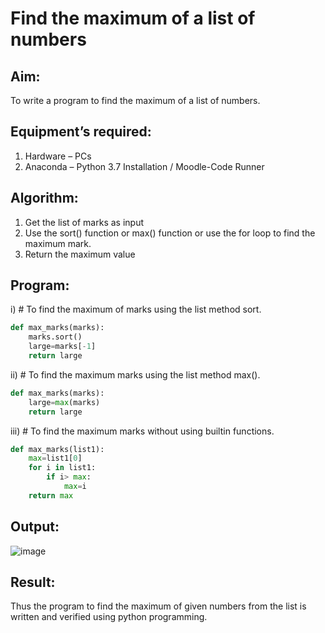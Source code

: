 # Find the maximum of a list of numbers
## Aim:
To write a program to find the maximum of a list of numbers.
## Equipment’s required:
1.	Hardware – PCs
2.	Anaconda – Python 3.7 Installation / Moodle-Code Runner
## Algorithm:
1.	Get the list of marks as input
2.	Use the sort() function or max() function or use the for loop to find the maximum mark.
3.	Return the maximum value
## Program:

i)	# To find the maximum of marks using the list method sort.
```Python
def max_marks(marks):
    marks.sort()
    large=marks[-1]
    return large
```
ii)	# To find the maximum marks using the list method max().
```Python
def max_marks(marks):
    large=max(marks)
    return large
```
iii) # To find the maximum marks without using builtin functions.
```Python
def max_marks(list1):
    max=list1[0]
    for i in list1:
        if i> max:
            max=i
    return max
```
## Output:
![image](https://github.com/navinofficial/FindMaximum/assets/151710204/dfd1aff9-847c-43cb-8dec-06b5ce0de8e4)
## Result:
Thus the program to find the maximum of given numbers from the list is written and verified using python programming.
